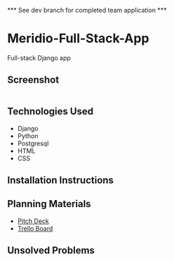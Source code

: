 *** See dev branch for completed team application ***

# Meridio-Full-Stack-App
Full-stack Django app

## Screenshot
<img src=''>

## Technologies Used
<ul>
<li>Django</li>
<li>Python</li>
<li>Postgresql</li>
<li>HTML</li>
<li>CSS</li>
</ul>

## Installation Instructions


## Planning Materials
<ul>
<li><a href='https://docs.google.com/presentation/d/12d7eEn8bm4gnGs1we2_lmLXrTTUL_laPQqrwS4KZIJo/edit?usp=sharing'>Pitch Deck</a></li>
<li><a href='https://trello.com/invite/b/mY06pmWS/ATTI3661f07db6193cc560353dc5ee8b34469D329D0E/the-aloedae-trello-board'>Trello Board</a></li>
</ul>

## Unsolved Problems
